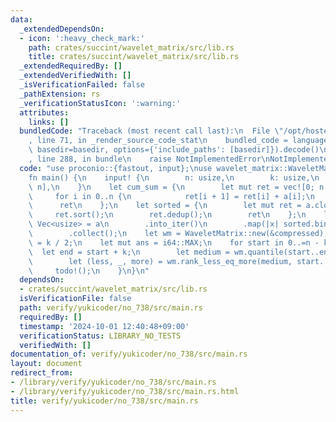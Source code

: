 ```yaml
---
data:
  _extendedDependsOn:
  - icon: ':heavy_check_mark:'
    path: crates/succint/wavelet_matrix/src/lib.rs
    title: crates/succint/wavelet_matrix/src/lib.rs
  _extendedRequiredBy: []
  _extendedVerifiedWith: []
  _isVerificationFailed: false
  _pathExtension: rs
  _verificationStatusIcon: ':warning:'
  attributes:
    links: []
  bundledCode: "Traceback (most recent call last):\n  File \"/opt/hostedtoolcache/Python/3.10.15/x64/lib/python3.10/site-packages/onlinejudge_verify/documentation/build.py\"\
    , line 71, in _render_source_code_stat\n    bundled_code = language.bundle(stat.path,\
    \ basedir=basedir, options={'include_paths': [basedir]}).decode()\n  File \"/opt/hostedtoolcache/Python/3.10.15/x64/lib/python3.10/site-packages/onlinejudge_verify/languages/rust.py\"\
    , line 288, in bundle\n    raise NotImplementedError\nNotImplementedError\n"
  code: "use proconio::{fastout, input};\nuse wavelet_matrix::WaveletMatrix;\n\n#[fastout]\n\
    fn main() {\n    input! {\n        n: usize,\n        k: usize,\n        a: [i64;\
    \ n],\n    }\n    let cum_sum = {\n        let mut ret = vec![0; n + 1];\n   \
    \     for i in 0..n {\n            ret[i + 1] = ret[i] + a[i];\n        }\n  \
    \      ret\n    };\n    let sorted = {\n        let mut ret = a.clone();\n   \
    \     ret.sort();\n        ret.dedup();\n        ret\n    };\n    let compressed:\
    \ Vec<usize> = a\n        .into_iter()\n        .map(|x| sorted.binary_search(&x).unwrap())\n\
    \        .collect();\n    let wm = WaveletMatrix::new(&compressed);\n    let mid\
    \ = k / 2;\n    let mut ans = i64::MAX;\n    for start in 0..=n - k {\n      \
    \  let end = start + k;\n        let medium = wm.quantile(start..end, mid);\n\
    \        let (less, _, more) = wm.rank_less_eq_more(medium, start..end);\n   \
    \     todo!();\n    }\n}\n"
  dependsOn:
  - crates/succint/wavelet_matrix/src/lib.rs
  isVerificationFile: false
  path: verify/yukicoder/no_738/src/main.rs
  requiredBy: []
  timestamp: '2024-10-01 12:40:48+09:00'
  verificationStatus: LIBRARY_NO_TESTS
  verifiedWith: []
documentation_of: verify/yukicoder/no_738/src/main.rs
layout: document
redirect_from:
- /library/verify/yukicoder/no_738/src/main.rs
- /library/verify/yukicoder/no_738/src/main.rs.html
title: verify/yukicoder/no_738/src/main.rs
---
```

